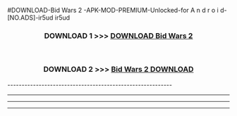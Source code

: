 #DOWNLOAD-Bid Wars 2 -APK-MOD-PREMIUM-Unlocked-for A n d r o i d-[NO.ADS]-ir5ud ir5ud 



<div align="center">

<h3>DOWNLOAD 1 >>> <a href="https://t.co/FKmqrqFo6t??judul=Bid Wars 2 ">DOWNLOAD Bid Wars 2 </a></h3><br>

<h3>DOWNLOAD 2 >>> <a href="https://t.co/FKmqrqFo6t??judul=Bid Wars 2 ">Bid Wars 2  DOWNLOAD </a></h3>

</div>
----------------------------------------------------------

----------------------------------------------------------

----------------------------------------------------------

----------------------------------------------------------



